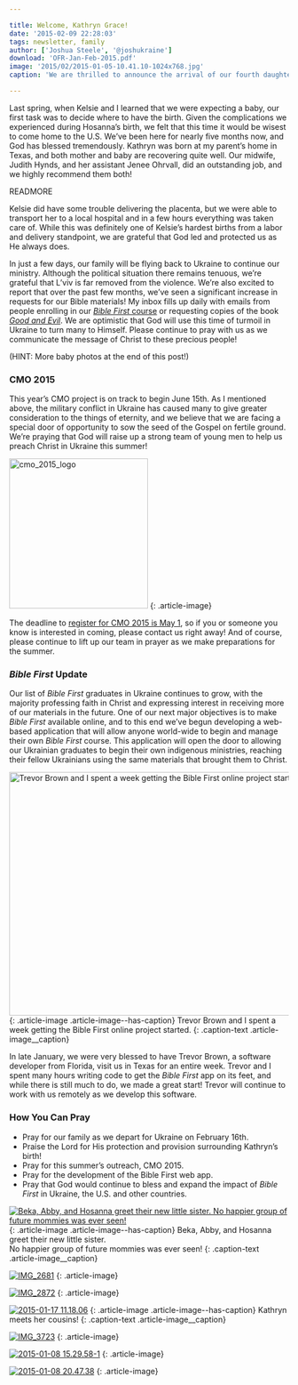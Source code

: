 ```yaml
---

title: Welcome, Kathryn Grace!
date: '2015-02-09 22:28:03'
tags: newsletter, family
author: ['Joshua Steele', '@joshukraine']
download: 'OFR-Jan-Feb-2015.pdf'
image: '2015/02/2015-01-05-10.41.10-1024x768.jpg'
caption: 'We are thrilled to announce the arrival of our fourth daughter, Kathryn Grace Steele! Kathryn was born on December 30, 2014 at 12:00am. She was 20 and 3/4 inches long and weighed 8 lbs., 12 oz.'

---
```


Last spring, when Kelsie and I learned that we were expecting a baby, our first task was to decide where to have the birth. Given the complications we experienced during Hosanna’s birth, we felt that this time it would be wisest to come home to the U.S. We’ve been here for nearly five months now, and God has blessed tremendously. Kathryn was born at my parent’s home in Texas, and both mother and baby are recovering quite well. Our midwife, Judith Hynds, and her assistant Jenee Ohrvall, did an outstanding job, and we highly recommend them both!

READMORE

Kelsie did have some trouble delivering the placenta, but we were able to transport her to a local hospital and in a few hours everything was taken care of. While this was definitely one of Kelsie’s hardest births from a labor and delivery standpoint, we are grateful that God led and protected us as He always does.

In just a few days, our family will be flying back to Ukraine to continue our ministry. Although the political situation there remains tenuous, we’re grateful that L’viv is far removed from the violence. We’re also excited to report that over the past few months, we’ve seen a significant increase in requests for our Bible materials! My inbox fills up daily with emails from people enrolling in our <a title="Bible First" href="http://getbiblefirst.com" target="_blank"><em>Bible First</em> course</a> or requesting copies of the book <a title="Good and Evil" href="http://goodandevilbook.com/" target="_blank"><em>Good and Evil</em></a>. We are optimistic that God will use this time of turmoil in Ukraine to turn many to Himself. Please continue to pray with us as we communicate the message of Christ to these precious people!

(HINT: More baby photos at the end of this post!)

### CMO 2015

This year’s CMO project is on track to begin June 15th. As I mentioned above, the military conflict in Ukraine has caused many to give greater consideration to the things of eternity, and we believe that we are facing a special door of opportunity to sow the seed of the Gospel on fertile ground. We’re praying that God will raise up a strong team of young men to help us preach Christ in Ukraine this summer!

<a href="http://cmoproject.org"><img class="aligncenter wp-image-1951" src="https://s3.amazonaws.com/images.ofreport.com/2015/02/cmo_2015_logo-417x450.png" alt="cmo_2015_logo" width="250" height="270" /></a>
{: .article-image}

The deadline to <a title="CMO 2015" href="http://www.euroteamoutreach.org/index.php?p=cmo" target="_blank">register for CMO 2015 is May 1</a>, so if you or someone you know is interested in coming, please contact us right away! And of course, please continue to lift up our team in prayer as we make preparations for the summer.

### *Bible First* Update

Our list of *Bible First* graduates in Ukraine continues to grow, with the majority professing faith in Christ and expressing interest in receiving more of our materials in the future. One of our next major objectives is to make *Bible First* available online, and to this end we’ve begun developing a web-based application that will allow anyone world-wide to begin and manage their own *Bible First* course. This application will open the door to allowing our Ukrainian graduates to begin their own indigenous ministries, reaching their fellow Ukrainians using the same materials that brought them to Christ.

<a href="https://s3.amazonaws.com/images.ofreport.com/2015/02/trevor-josh-color.jpg"><img class="size-large wp-image-1950" src="https://s3.amazonaws.com/images.ofreport.com/2015/02/trevor-josh-color-1024x768.jpg" alt="Trevor Brown and I spent a week getting the Bible First online project started." width="584" height="438" /></a>
{: .article-image .article-image--has-caption}
Trevor Brown and I spent a week getting the Bible First online project started.
{: .caption-text .article-image__caption}

In late January, we were very blessed to have Trevor Brown, a software developer from Florida, visit us in Texas for an entire week. Trevor and I spent many hours writing code to get the *Bible First* app on its feet, and while there is still much to do, we made a great start! Trevor will continue to work with us remotely as we develop this software.

### How You Can Pray

* Pray for our family as we depart for Ukraine on February 16th.
* Praise the Lord for His protection and provision surrounding Kathryn’s birth!
* Pray for this summer’s outreach, CMO 2015.
* Pray for the development of the Bible First web app.
* Pray that God would continue to bless and expand the impact of *Bible First* in Ukraine, the U.S. and other countries.

<a href="https://s3.amazonaws.com/images.ofreport.com/2015/02/2015-01-11-21.19.15-2.jpg"><img class="size-medium wp-image-1954" src="https://s3.amazonaws.com/images.ofreport.com/2015/02/2015-01-11-21.19.15-2-450x338.jpg" alt="Beka, Abby, and Hosanna greet their new little sister.  No happier group of future mommies was ever seen!" /></a>
{: .article-image .article-image--has-caption}
Beka, Abby, and Hosanna greet their new little sister.<br />No happier group of future mommies was ever seen!
{: .caption-text .article-image__caption}

<a href="https://s3.amazonaws.com/images.ofreport.com/2015/02/IMG_2681.jpg"><img class="aligncenter wp-image-1955 size-medium" src="https://s3.amazonaws.com/images.ofreport.com/2015/02/IMG_2681-e1423511224811-338x450.jpg" alt="IMG_2681" /></a>
{: .article-image}

<a href="https://s3.amazonaws.com/images.ofreport.com/2015/02/IMG_2872.jpg"><img class="aligncenter wp-image-1956 size-medium" src="https://s3.amazonaws.com/images.ofreport.com/2015/02/IMG_2872-e1423511276129-338x450.jpg" alt="IMG_2872" /></a>
{: .article-image}

<a href="https://s3.amazonaws.com/images.ofreport.com/2015/02/2015-01-17-11.18.06.jpg"><img class="wp-image-1961 size-medium" src="https://s3.amazonaws.com/images.ofreport.com/2015/02/2015-01-17-11.18.06-450x338.jpg" alt="2015-01-17 11.18.06" /></a>
{: .article-image .article-image--has-caption}
Kathryn meets her cousins!
{: .caption-text .article-image__caption}

<a href="https://s3.amazonaws.com/images.ofreport.com/2015/02/IMG_3723.jpg"><img class="aligncenter wp-image-1962 size-medium" src="https://s3.amazonaws.com/images.ofreport.com/2015/02/IMG_3723-e1423512037827-338x450.jpg" alt="IMG_3723" /></a>
{: .article-image}

<a href="https://s3.amazonaws.com/images.ofreport.com/2015/02/2015-01-08-15.29.58-1.jpg"><img class="aligncenter size-medium wp-image-1957" src="https://s3.amazonaws.com/images.ofreport.com/2015/02/2015-01-08-15.29.58-1-450x450.jpg" alt="2015-01-08 15.29.58-1" /></a>
{: .article-image}

<a href="https://s3.amazonaws.com/images.ofreport.com/2015/02/2015-01-08-20.47.38.jpg"><img class="aligncenter size-medium wp-image-1958" src="https://s3.amazonaws.com/images.ofreport.com/2015/02/2015-01-08-20.47.38-338x450.jpg" alt="2015-01-08 20.47.38" /></a>
{: .article-image}
